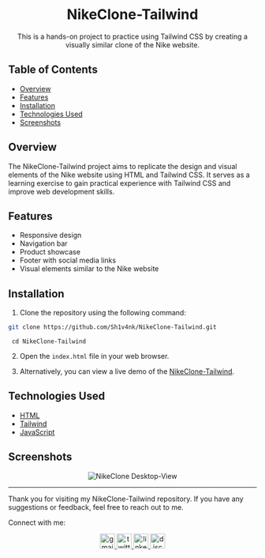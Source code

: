 <div align="center">

# NikeClone-Tailwind

This is a hands-on project to practice using Tailwind CSS by creating a visually similar clone of the Nike website.
</div>

## Table of Contents

- [Overview](#overview)
- [Features](#features)
- [Installation](#installation)
- [Technologies Used](#technologies-used)
- [Screenshots](#screenshots)

## Overview

The NikeClone-Tailwind project aims to replicate the design and visual elements of the Nike website using HTML and Tailwind CSS. It serves as a learning exercise to gain practical experience with Tailwind CSS and improve web development skills.

## Features

- Responsive design
- Navigation bar
- Product showcase
- Footer with social media links
- Visual elements similar to the Nike website

## Installation

1. Clone the repository using the following command:

```bash
git clone https://github.com/Sh1v4nk/NikeClone-Tailwind.git
```
```
 cd NikeClone-Tailwind
```

2. Open the `index.html` file in your web browser.

3. Alternatively, you can view a live demo of the [NikeClone-Tailwind](https://sh1v4nk.github.io/NikeClone-Tailwind/).

## Technologies Used

- [HTML](https://developer.mozilla.org/en-US/docs/Web/HTML)
- [Tailwind](https://tailwindcss.com/)
- [JavaScript](https://developer.mozilla.org/en-US/docs/Web/JavaScript)

## Screenshots

<div align="center">
  <img src="https://i.ibb.co/ftdFsFm/Desktop-Homescreen-View.png" alt="NikeClone Desktop-View" />
</div>

---

Thank you for visiting my NikeClone-Tailwind repository. If you have any suggestions or feedback, feel free to reach out to me.

Connect with me:

<div align="center">
  <a href="mailto:shivankpandey113@gmail.com" target="_blank">
    <img src="https://img.shields.io/static/v1?message=Gmail&logo=gmail&label=&color=D14836&logoColor=white&labelColor=&style=for-the-badge" height="30" alt="gmail logo"  />
  </a>
  <a href="https://twitter.com/sh1v4nk" target="_blank">
    <img src="https://img.shields.io/static/v1?message=Twitter&logo=twitter&label=&color=1DA1F2&logoColor=white&labelColor=&style=for-the-badge" height="30" alt="twitter logo"  />
  </a>
    <a href="https://www.linkedin.com/in/sh1v4nk/" target="_blank">
    <img src="https://img.shields.io/static/v1?message=LinkedIn&logo=linkedin&label=&color=0077B5&logoColor=white&labelColor=&style=for-the-badge" height="30" alt="linkedin logo"  />
  </a>
  <a href="https://discord.com/users/571299781096505344" target="_blank">
    <img src="https://img.shields.io/static/v1?message=Discord&logo=discord&label=&color=7289DA&logoColor=white&labelColor=&style=for-the-badge" height="30" alt="discord logo"  />
  </a>
</div>

